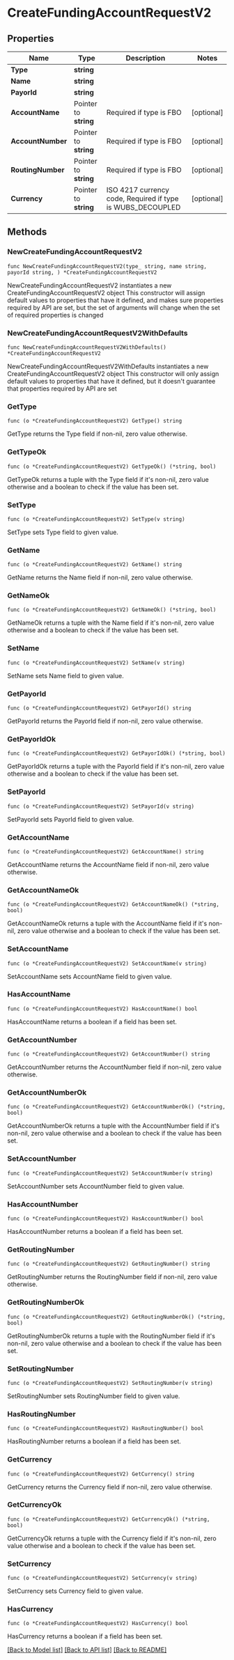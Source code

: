 # CreateFundingAccountRequestV2

## Properties

Name | Type | Description | Notes
------------ | ------------- | ------------- | -------------
**Type** | **string** |  | 
**Name** | **string** |  | 
**PayorId** | **string** |  | 
**AccountName** | Pointer to **string** | Required if type is FBO | [optional] 
**AccountNumber** | Pointer to **string** | Required if type is FBO | [optional] 
**RoutingNumber** | Pointer to **string** | Required if type is FBO | [optional] 
**Currency** | Pointer to **string** | ISO 4217 currency code, Required if type is WUBS_DECOUPLED | [optional] 

## Methods

### NewCreateFundingAccountRequestV2

`func NewCreateFundingAccountRequestV2(type_ string, name string, payorId string, ) *CreateFundingAccountRequestV2`

NewCreateFundingAccountRequestV2 instantiates a new CreateFundingAccountRequestV2 object
This constructor will assign default values to properties that have it defined,
and makes sure properties required by API are set, but the set of arguments
will change when the set of required properties is changed

### NewCreateFundingAccountRequestV2WithDefaults

`func NewCreateFundingAccountRequestV2WithDefaults() *CreateFundingAccountRequestV2`

NewCreateFundingAccountRequestV2WithDefaults instantiates a new CreateFundingAccountRequestV2 object
This constructor will only assign default values to properties that have it defined,
but it doesn't guarantee that properties required by API are set

### GetType

`func (o *CreateFundingAccountRequestV2) GetType() string`

GetType returns the Type field if non-nil, zero value otherwise.

### GetTypeOk

`func (o *CreateFundingAccountRequestV2) GetTypeOk() (*string, bool)`

GetTypeOk returns a tuple with the Type field if it's non-nil, zero value otherwise
and a boolean to check if the value has been set.

### SetType

`func (o *CreateFundingAccountRequestV2) SetType(v string)`

SetType sets Type field to given value.


### GetName

`func (o *CreateFundingAccountRequestV2) GetName() string`

GetName returns the Name field if non-nil, zero value otherwise.

### GetNameOk

`func (o *CreateFundingAccountRequestV2) GetNameOk() (*string, bool)`

GetNameOk returns a tuple with the Name field if it's non-nil, zero value otherwise
and a boolean to check if the value has been set.

### SetName

`func (o *CreateFundingAccountRequestV2) SetName(v string)`

SetName sets Name field to given value.


### GetPayorId

`func (o *CreateFundingAccountRequestV2) GetPayorId() string`

GetPayorId returns the PayorId field if non-nil, zero value otherwise.

### GetPayorIdOk

`func (o *CreateFundingAccountRequestV2) GetPayorIdOk() (*string, bool)`

GetPayorIdOk returns a tuple with the PayorId field if it's non-nil, zero value otherwise
and a boolean to check if the value has been set.

### SetPayorId

`func (o *CreateFundingAccountRequestV2) SetPayorId(v string)`

SetPayorId sets PayorId field to given value.


### GetAccountName

`func (o *CreateFundingAccountRequestV2) GetAccountName() string`

GetAccountName returns the AccountName field if non-nil, zero value otherwise.

### GetAccountNameOk

`func (o *CreateFundingAccountRequestV2) GetAccountNameOk() (*string, bool)`

GetAccountNameOk returns a tuple with the AccountName field if it's non-nil, zero value otherwise
and a boolean to check if the value has been set.

### SetAccountName

`func (o *CreateFundingAccountRequestV2) SetAccountName(v string)`

SetAccountName sets AccountName field to given value.

### HasAccountName

`func (o *CreateFundingAccountRequestV2) HasAccountName() bool`

HasAccountName returns a boolean if a field has been set.

### GetAccountNumber

`func (o *CreateFundingAccountRequestV2) GetAccountNumber() string`

GetAccountNumber returns the AccountNumber field if non-nil, zero value otherwise.

### GetAccountNumberOk

`func (o *CreateFundingAccountRequestV2) GetAccountNumberOk() (*string, bool)`

GetAccountNumberOk returns a tuple with the AccountNumber field if it's non-nil, zero value otherwise
and a boolean to check if the value has been set.

### SetAccountNumber

`func (o *CreateFundingAccountRequestV2) SetAccountNumber(v string)`

SetAccountNumber sets AccountNumber field to given value.

### HasAccountNumber

`func (o *CreateFundingAccountRequestV2) HasAccountNumber() bool`

HasAccountNumber returns a boolean if a field has been set.

### GetRoutingNumber

`func (o *CreateFundingAccountRequestV2) GetRoutingNumber() string`

GetRoutingNumber returns the RoutingNumber field if non-nil, zero value otherwise.

### GetRoutingNumberOk

`func (o *CreateFundingAccountRequestV2) GetRoutingNumberOk() (*string, bool)`

GetRoutingNumberOk returns a tuple with the RoutingNumber field if it's non-nil, zero value otherwise
and a boolean to check if the value has been set.

### SetRoutingNumber

`func (o *CreateFundingAccountRequestV2) SetRoutingNumber(v string)`

SetRoutingNumber sets RoutingNumber field to given value.

### HasRoutingNumber

`func (o *CreateFundingAccountRequestV2) HasRoutingNumber() bool`

HasRoutingNumber returns a boolean if a field has been set.

### GetCurrency

`func (o *CreateFundingAccountRequestV2) GetCurrency() string`

GetCurrency returns the Currency field if non-nil, zero value otherwise.

### GetCurrencyOk

`func (o *CreateFundingAccountRequestV2) GetCurrencyOk() (*string, bool)`

GetCurrencyOk returns a tuple with the Currency field if it's non-nil, zero value otherwise
and a boolean to check if the value has been set.

### SetCurrency

`func (o *CreateFundingAccountRequestV2) SetCurrency(v string)`

SetCurrency sets Currency field to given value.

### HasCurrency

`func (o *CreateFundingAccountRequestV2) HasCurrency() bool`

HasCurrency returns a boolean if a field has been set.


[[Back to Model list]](../README.md#documentation-for-models) [[Back to API list]](../README.md#documentation-for-api-endpoints) [[Back to README]](../README.md)


